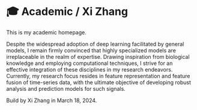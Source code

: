 # 🎓 Academic / Xi Zhang

This is my academic homepage.

Despite the widespread adoption of deep learning facilitated by general models, I remain firmly convinced that highly specialized models are irreplaceable in the realm of expertise. Drawing inspiration from biological knowledge and employing computational techniques, I strive for an effective integration of these disciplines in my research endeavors. Currently, my research focus resides in feature representation and feature fusion of time-series data, with the ultimate objective of developing robust analysis and prediction models for such signals.

Build by Xi Zhang in March 18, 2024.
